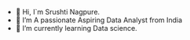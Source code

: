 - 👋 Hi, I`m Srushti Nagpure.
- 👀 I’m A passionate Aspiring Data Analyst from India
- 🌱 I’m currently learning Data science.

<!---
nagpuresrushti/nagpuresrushti is a ✨ special ✨ repository because its `README.md` (this file) appears on your GitHub profile.
You can click the Preview link to take a look at your changes.
--->
